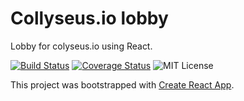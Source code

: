 # Collyseus.io lobby

Lobby for colyseus.io using React.

[![Build Status](https://travis-ci.com/brean/colyseus-lobby.svg?branch=main)](https://travis-ci.com/brean/colyseus-lobby)
[![Coverage Status](https://coveralls.io/repos/github/brean/colyseus-lobby/badge.svg?branch=main)](https://coveralls.io/github/brean/colyseus-lobby?branch=main)
![MIT License](https://img.shields.io/github/license/brean/colyseus-lobby)

This project was bootstrapped with [Create React App](https://github.com/facebook/create-react-app).
